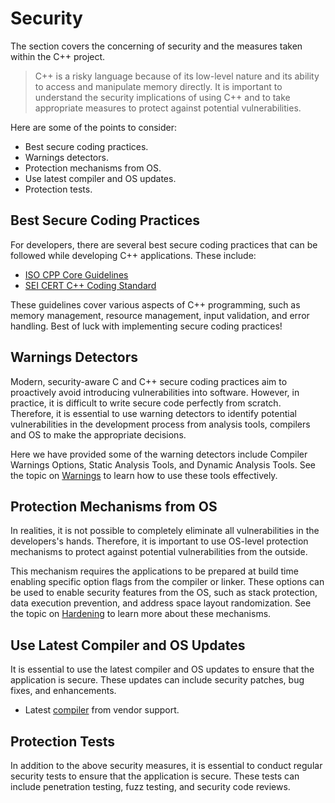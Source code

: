 # Security

The section covers the concerning of security and the measures taken within the C++ project.

> C++ is a risky language because of its low-level nature and its ability to access and manipulate memory directly. It is important to understand the security implications of using C++ and to take appropriate measures to protect against potential vulnerabilities.

Here are some of the points to consider:

- Best secure coding practices.
- Warnings detectors.
- Protection mechanisms from OS.
- Use latest compiler and OS updates.
- Protection tests.

## Best Secure Coding Practices

For developers, there are several best secure coding practices that can be followed while developing C++ applications. These include:

- [ISO CPP Core Guidelines](https://isocpp.github.io/CppCoreGuidelines/CppCoreGuidelines)
- [SEI CERT C++ Coding Standard](https://wiki.sei.cmu.edu/confluence/display/seccode/SEI+CERT+Coding+Standards)

These guidelines cover various aspects of C++ programming, such as memory management, resource management, input validation, and error handling. Best of luck with implementing secure coding practices!

## Warnings Detectors

Modern, security-aware C and C++ secure coding practices aim to proactively avoid introducing vulnerabilities into software. However, in practice, it is difficult to write secure code perfectly from scratch. Therefore, it is essential to use warning detectors to identify potential vulnerabilities in the development process from analysis tools, compilers and OS to make the appropriate decisions.

Here we have provided some of the warning detectors include Compiler Warnings Options, Static Analysis Tools, and Dynamic Analysis Tools. See
the topic on [Warnings](../topics/warnings.md) to learn how to use these tools effectively.

## Protection Mechanisms from OS

In realities, it is not possible to completely eliminate all vulnerabilities in the developers's hands. Therefore, it is important to use OS-level protection mechanisms to protect against potential vulnerabilities from the outside.

This mechanism requires the applications to be prepared at build time enabling specific option flags from the compiler or linker. These options can be used to enable security features from the OS, such as stack protection, data execution prevention, and address space layout randomization. See the topic on [Hardening](../topics/hardening.md) to learn more about these mechanisms.

## Use Latest Compiler and OS Updates

It is essential to use the latest compiler and OS updates to ensure that the application is secure. These updates can include security patches, bug fixes, and enhancements.

- Latest [compiler](https://en.cppreference.com/w/cpp/compiler_support) from vendor support.

## Protection Tests

In addition to the above security measures, it is essential to conduct regular security tests to ensure that the application is secure. These tests can include penetration testing, fuzz testing, and security code reviews.
